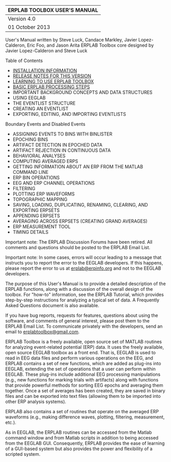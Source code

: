| ERPLAB TOOLBOX USER'S MANUAL| 
| :----- |
| Version 4.0 |
| 01 October 2013 |


User's Manual written by Steve Luck, Candace Markley, Javier Lopez-Calderon, Eric Foo, and Jason Arita
ERPLAB Toolbox core designed by Javier Lopez-Calderon and Steve Luck



Table of Contents

- [INSTALLATION INFORMATION](https://github.com/lucklab/erplab/wiki/Installation)
- [RELEASE NOTES FOR THIS VERSION](https://github.com/lucklab/erplab/releases/)
- [LEARNING TO USE ERPLAB TOOLBOX](https://github.com/lucklab/erplab/wiki/Learning-to-Use-ERPLAB-Toolbox)
- [BASIC ERPLAB PROCESSING STEPS](https://github.com/lucklab/erplab/wiki/Basic-ERPLAB-Processing-Steps) 
- IMPORTANT BACKGROUND CONCEPTS AND DATA STRUCTURES
- USING EEGLAB
- THE EVENTLIST STRUCTURE
- CREATING AN EVENTLIST
- EXPORTING, EDITING, AND IMPORTING EVENTLISTS

Boundary Events and Disabled Events

- ASSIGNING EVENTS TO BINS WITH BINLISTER
- EPOCHING BINS
- ARTIFACT DETECTION IN EPOCHED DATA
- ARTIFACT REJECTION IN CONTINUOUS DATA
- BEHAVIORAL ANALYSES
- COMPUTING AVERAGED ERPS
- GETTING INFORMATION ABOUT AN ERP FROM THE MATLAB COMMAND LINE
- ERP BIN OPERATIONS
- EEG AND ERP CHANNEL OPERATIONS
- FILTERING
- PLOTTING ERP WAVEFORMS
- TOPOGRAPHIC MAPPING
- SAVING, LOADING, DUPLICATING, RENAMING, CLEARING, AND EXPORTING ERPSETS
- APPENDING ERPSETS
- AVERAGING ACROSS ERPSETS (CREATING GRAND AVERAGES)
- ERP MEASUREMENT TOOL
- TIMING DETAILS

Important note: The ERPLAB Discussion Forums have been retired. All comments and questions should be posted to the ERPLAB Email List.

Important note: In some cases, errors will occur leading to a message that instructs you to report the error to the EEGLAB developers.  If this happens, please report the error to us at erplab@erpinfo.org and not to the EEGLAB developers.

The purpose of this User's Manual is to provide a detailed description of the ERPLAB functions, along with a discussion of the overall design of the toolbox.  For "how-to" information, see the ERPLAB Tutorial, which provides step-by-step instructions for analyzing a typical set of data.  A Frequently Asked Questions document is also available.

If you have bug reports, requests for features, questions about using the software, and comments of general interest, please post them to the ERPLAB Email List.  To communicate privately with the developers, send an email to erplabtoolbox@gmail.com.

ERPLAB Toolbox is a freely available, open source set of MATLAB routines for analyzing event-related potential (ERP) data.  It uses the freely available, open source EEGLAB toolbox as a front end.  That is, EEGLAB is used to read in EEG data files and perform various operations on the EEG, and ERPLAB contains a set of new functions, which are added as plug-ins into EEGLAB, extending the set of operations that a user can perform within EEGLAB. These plug-ins include additional EEG processing manipulations (e.g., new functions for marking trials with artifacts) along with functions that provide powerful methods for sorting EEG epochs and averaging them together.  Once a set of averages has been created, they are saved in binary files and can be exported into text files (allowing them to be imported into other ERP analysis systems).

ERPLAB also contains a set of routines that operate on the averaged ERP waveforms (e.g., making difference waves, plotting, filtering, measurement, etc.). 

As in EEGLAB, the ERPLAB routines can be accessed from the Matlab command window and from Matlab scripts in addition to being accessed from the EEGLAB GUI. Consequently, ERPLAB provides the ease of learning of a GUI-based system but also provides the power and flexibility of a scripted system.